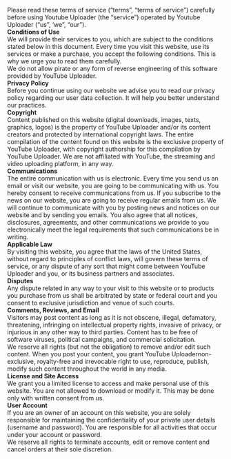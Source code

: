 Please read these terms of service (“terms”, “terms of service”) carefully before using Youtube Uploader (the “service”) operated by Youtube Uploader (“us”, ‘we”, “our”).<br/>
<b>Conditions of Use</b><br/>
We will provide their services to you, which are subject to the conditions stated below in this document. Every time you visit this website, use its services or make a purchase, you accept the following conditions. This is why we urge you to read them carefully.<br/>
We do not allow pirate or any form of reverse engineering of this software provided by YouTube Uploader.<br/>
<b>Privacy Policy</b><br/>
Before you continue using our website we advise you to read our privacy policy regarding our user data collection. It will help you better understand our practices.<br/>
<b>Copyright</b><br/>
Content published on this website (digital downloads, images, texts, graphics, logos) is the property of YouTube Uploader and/or its content creators and protected by international copyright laws. The entire compilation of the content found on this website is the exclusive property of YouTube Uploader, with copyright authorship for this compilation by YouTube Uploader. We are not affiliated with YouTube, the streaming and video uploading platform, in any way.<br/>
<b>Communications</b><br/>
The entire communication with us is electronic. Every time you send us an email or visit our website, you are going to be communicating with us. You hereby consent to receive communications from us. If you subscribe to the news on our website, you are going to receive regular emails from us. We will continue to communicate with you by posting news and notices on our website and by sending you emails. You also agree that all notices, disclosures, agreements, and other communications we provide to you electronically meet the legal requirements that such communications be in writing.<br/>
<b>Applicable Law</b><br/>
By visiting this website, you agree that the laws of the United States, without regard to principles of conflict laws, will govern these terms of service, or any dispute of any sort that might come between YouTube Uploader and you, or its business partners and associates.<br/>
<b>Disputes</b><br/>
Any dispute related in any way to your visit to this website or to products you purchase from us shall be arbitrated by state or federal court and you consent to exclusive jurisdiction and venue of such courts.<br/>
<b>Comments, Reviews, and Email</b><br/>
Visitors may post content as long as it is not obscene, illegal, defamatory, threatening, infringing on intellectual property rights, invasive of privacy, or injurious in any other way to third parties. Content has to be free of software viruses, political campaigns, and commercial solicitation.<br/>
We reserve all rights (but not the obligation) to remove and/or edit such content. When you post your content, you grant YouTube Uploadernon-exclusive, royalty-free and irrevocable right to use, reproduce, publish, modify such content throughout the world in any media.<br/>
<b>License and Site Access</b><br/>
We grant you a limited license to access and make personal use of this website. You are not allowed to download or modify it. This may be done only with written consent from us.<br/>
<b>User Account</b><br/>
If you are an owner of an account on this website, you are solely responsible for maintaining the confidentiality of your private user details (username and password). You are responsible for all activities that occur under your account or password.<br/>
We reserve all rights to terminate accounts, edit or remove content and cancel orders at their sole discretion.
